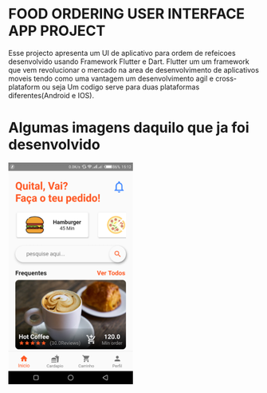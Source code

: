 # FOOD ORDERING USER INTERFACE APP PROJECT

Esse projecto apresenta um UI de aplicativo para ordem de refeicoes desenvolvido usando Framework Flutter e Dart.
Flutter um um framework que vem revolucionar o mercado na area de desenvolvimento de aplicativos moveis tendo como uma vantagem um desenvolvimento agil e cross-plataform ou seja Um codigo serve para duas plataformas diferentes(Android e IOS).

# Algumas imagens daquilo que ja foi desenvolvido
<img src="screenshots/Screenshot_20190928-151239.png"  width="250">








